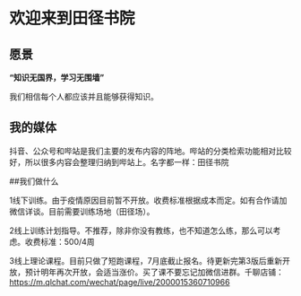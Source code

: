 # 欢迎来到田径书院

## 愿景

**“知识无国界，学习无围墙”**

我们相信每个人都应该并且能够获得知识。

## 我的媒体

抖音、公众号和哔站是我们主要的发布内容的阵地。哔站的分类检索功能相对比较好，所以很多内容会整理归纳到哔站上。名字都一样：田径书院

##我们做什么

1线下训练。由于疫情原因目前暂不开放。收费标准根据成本而定。如有合作请加微信详谈。目前需要训练场地（田径场）。

2线上训练计划指导。不推荐，除非你没有教练，也不知道怎么练，那么可以考虑。收费标准：500/4周

3线上理论课程。目前只做了短跑课程，7月底截止报名。待更新完第3版后重新开放，预计明年再次开放，会适当涨价。买了课不要忘记加微信进群。千聊店铺：https://m.qlchat.com/wechat/page/live/2000015360710966
